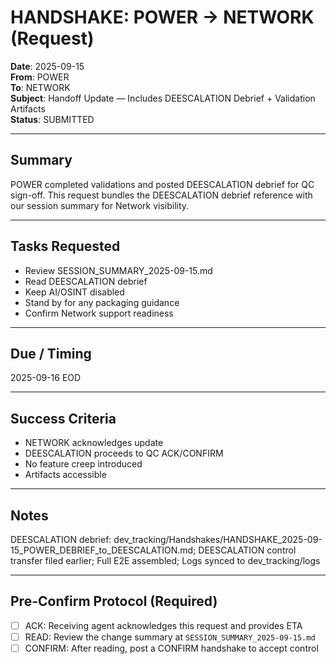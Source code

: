 # HANDSHAKE: POWER → NETWORK (Request)
**Date**: 2025-09-15  
**From**: POWER  
**To**: NETWORK  
**Subject**: Handoff Update — Includes DEESCALATION Debrief + Validation Artifacts  
**Status**: SUBMITTED

---

## Summary
POWER completed validations and posted DEESCALATION debrief for QC sign-off. This request bundles the DEESCALATION debrief reference with our session summary for Network visibility.

---

## Tasks Requested
- Review SESSION_SUMMARY_2025-09-15.md
- Read DEESCALATION debrief
- Keep AI/OSINT disabled
- Stand by for any packaging guidance
- Confirm Network support readiness

---

## Due / Timing
2025-09-16 EOD

---

## Success Criteria
- NETWORK acknowledges update
- DEESCALATION proceeds to QC ACK/CONFIRM
- No feature creep introduced
- Artifacts accessible

---

## Notes
DEESCALATION debrief: dev_tracking/Handshakes/HANDSHAKE_2025-09-15_POWER_DEBRIEF_to_DEESCALATION.md; DEESCALATION control transfer filed earlier; Full E2E assembled; Logs synced to dev_tracking/logs

---

## Pre-Confirm Protocol (Required)
- [ ] ACK: Receiving agent acknowledges this request and provides ETA
- [ ] READ: Review the change summary at `SESSION_SUMMARY_2025-09-15.md`
- [ ] CONFIRM: After reading, post a CONFIRM handshake to accept control
